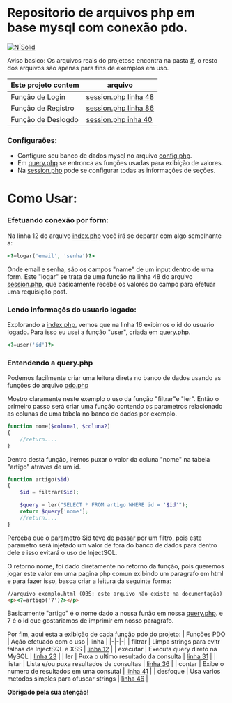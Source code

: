 # Repositorio de arquivos php em base mysql com conexão pdo.

[![N|Solid](https://i.imgur.com/mF9AKO0.png)](https://www.paypal.com/cgi-bin/webscr?cmd=_donations&business=fabinhoec2210@gmail.com&item_name=F%C3%A1bio&currency_code=BRL)

Aviso basico: Os arquivos reais do projetose encontra na pasta [#](/%23), o resto dos arquivos são apenas para fins de exemplos em uso.

| Este projeto contem | arquivo |
|-|-|
| Função de Login |  [session.php linha 48](%23/session.php#L48) |
| Função de Registro |  [session.php linha 86](%23/session.php#L86) |
| Função de Deslogdo |  [session.php inha 40](%23/session.php#L40) |

### Configuraões:
- Configure seu banco de dados mysql no arquivo [config.php](/%23/config.php).
- Em [query.php](/%23/query.php) se entronca as funções usadas para exibição de valores.
- Na [session.php](%23/session.php) pode se configurar todas as informações de seções.
#
#
# Como Usar:
### Efetuando conexão por form:
Na linha 12 do arquivo [index.php](/index.php#L12) você irá se deparar com algo semelhante a:
```php
<?=logar('email', 'senha')?>
```
Onde  email e senha, são os campos "name" de um input dentro de uma form.
Este "logar" se trata de uma função na linha 48 do arquivo [session.php](%23/session.php#L48), que basicamente recebe os valores do campo para efetuar uma requisição post.

### Lendo informaçõs do usuario logado:
Explorando a [index.php](/painel/index.php#L16), vemos que na linha 16 exibimos o id do usuario logado.
Para isso eu usei a função "user", criada em [query.php](/%23/query.php#L27).
```php
<?=user('id')?>
```

### Entendendo a query.php
Podemos facilmente criar uma leitura direta no banco de dados usando as funções do arquivo [pdo.php](/%23/pdo.php)

Mostro claramente neste exemplo o uso da função "filtrar"e "ler".
Então o primeiro passo será criar uma função contendo os parametros relacionado as colunas de uma tabela no banco de dados por exemplo.
```php
function nome($coluna1, $coluna2)
{
    //return....
}
````
Dentro desta função, iremos puxar o valor da coluna "nome" na tabela "artigo" atraves de um id.
```php
function artigo($id)
{
    $id = filtrar($id);

    $query = ler("SELECT * FROM artigo WHERE id = '$id'");
    return $query['nome'];
    //return....
}
````
Perceba que o parametro $id teve de passar por um filtro, pois este parametro será injetado um valor de fora do banco de dados para dentro dele e isso evitará o uso de InjectSQL.

O retorno nome, foi dado diretamente no retorno da função, pois queremos jogar este valor em uma pagina php comun exibindo um paragrafo em html e para fazer isso, basca criar a leitura da seguinte forma:
```html
//arquivo exemplo.html (OBS: este arquivo não existe na documentação)
<p><?=artigo('7')?></p>
```
Basicamente "artigo" é o nome dado a nossa funão em nossa [query.php](/%23/query.php). e 7 é o id que gostariamos de imprimir em nosso paragrafo.

Por fim, aqui esta a exibição de cada função pdo do projeto:
| Funções PDO | Ação efetuado com o uso | linha |
|-|-|-|
| filtrar | Limpa strings para evitr falhas de  InjectSQL e XSS | [linha 12](/%23/pdo.php#L12) |
| executar | Executa query direto na MySQL | [linha 23](/%23/pdo.php#L23) |
| ler | Puxa o ultimo resultado da consulta | [linha 31](/%23/pdo.php#L31) |
| listar | Lista e/ou puxa resultados de consultas | [linha 36](/%23/pdo.php#L36) |
| contar | Exibe o numero de resultados em uma consutal | [linha 41](/%23/pdo.php#L41) |
| desfoque | Usa varios metodos simples para ofuscar strings | [linha 46](/%23/pdo.php#L46) |

**Obrigado pela sua atenção!**
